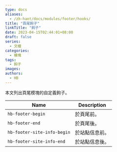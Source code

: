 ```yaml
---
type: docs
aliases:
  - /zh-hant/docs/modules/footer/hooks/
title: "頁尾鉤子"
linkTitle: "鉤子"
date: 2023-04-15T02:44:01+08:00
draft: false
series:
  - 文檔
categories:
  - 模塊
tags:
  - 鉤子
images:
authors:
  - HB
---
```


本文列出頁尾模塊的自定義鉤子。

<!--more-->

| Name                        | Description    |
| --------------------------- | -------------- |
| `hb-footer-begin`           | 於頁尾前。     |
| `hb-footer-end`             | 於頁尾後。     |
| `hb-footer-site-info-begin` | 於站點信息前。 |
| `hb-footer-site-info-end`   | 於站點信息後。 |
